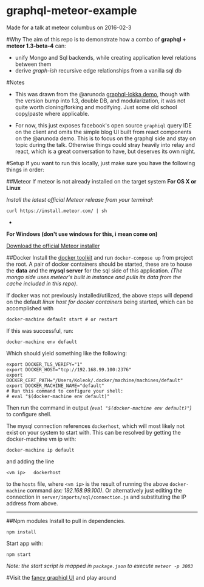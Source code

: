 # graphql-meteor-example
Made for a talk at meteor columbus on 2016-02-3

#Why
The aim of this repo is to demonstrate how a combo of **graphql + meteor 1.3-beta-4** can:
- unify Mongo and Sql backends, while creating application level relations between them
- derive *graph-ish* recursive edge relationships from a vanilla sql db

#Notes
- This was drawn from the @arunoda [graphql-lokka demo](https://github.com/kadira-samples/meteor-graphql-demo), though with the version bump into 1.3, double DB, and modularization, it was not quite worth cloning/forking and modifying. Just some old school copy/paste where applicable.

- For now, this just exposes facebook's open source `graphiql` query IDE on the client and omits the simple blog UI built from react components on the @arunoda demo. This is to focus on the graphql side and stay on topic during the talk. Otherwise things could stray heavily into relay and react, which is a great conversation to have, but deserves its own night.

#Setup
If you want to run this locally, just make sure you have the following things in order:

##Meteor
If meteor is not already installed on the target system
**For OS X or Linux**

*Install the latest official Meteor release from your terminal:*

`curl https://install.meteor.com/ | sh`

-

**For Windows (don't use windows for this, i mean come on)**

[Download the official Meteor installer](https://install.meteor.com/windows)

##Docker
Install the [docker toolkit](https://docs.docker.com/engine/installation/mac/) and run `docker-compose up` from project the root. A pair of docker containers should be started, these are to house the **data** and the **mysql server** for the sql side of this application. *(The mongo side uses meteor's built in instance and pulls its data from the cache included in this repo)*.

If docker was not previously installed/utilized, the above steps will depend on the default *linux host for docker containers* being started, which can be accomplished with

```
docker-machine default start # or restart
```

If this was successful, run:

```
docker-machine env default
```

Which should yield something like the following:

```
export DOCKER_TLS_VERIFY="1"
export DOCKER_HOST="tcp://192.168.99.100:2376"
export DOCKER_CERT_PATH="/Users/Koleok/.docker/machine/machines/default"
export DOCKER_MACHINE_NAME="default"
# Run this command to configure your shell:
# eval "$(docker-machine env default)"
```

Then run the command in output _(`eval "$(docker-machine env default)"`)_ to configure shell.


The mysql connection references `dockerhost`, which will most likely not exist on your system to start with. This can be resolved by getting the docker-machine vm ip with:

```
docker-machine ip default
```

and adding the line

```
<vm ip>   dockerhost
```

to the `hosts` file, where `<vm ip>` is the result of running the above `docker-machine` command _(ex: 192.168.99.100)_. Or alternatively just editing the connection in `server/imports/sql/connection.js` and substituting the IP address from above.

---

##Npm modules
Install to pull in dependencies.

```
npm install
```

Start app with:

```
npm start
```

_Note: the start script is mapped in `package.json` to execute `meteor -p 3003`_

#Visit the [fancy graphiql UI](http://localhost:3003/graphql/ide?schema=Blog) and play around
